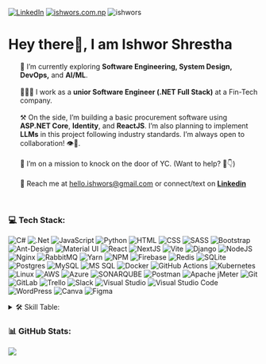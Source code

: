[![LinkedIn](https://img.shields.io/badge/LinkedIn-%230077B5.svg?logo=linkedin&logoColor=white)](https://linkedin.com/in/ishwors)
[![ishwors.com.np](https://img.shields.io/badge/Visit_Website-blue)](https://www.ishwors.com.np)
<span align="right"><img src="https://komarev.com/ghpvc/?username=ishwors&label=Profile%20views&color=0e75b6&style=flat" alt="ishwors"/></span>   
<!---
[![Pluralsight](https://img.shields.io/badge/Pluralsight-yellow?style=flat&logo=pluralsight&logoColor=%23FFFFFF&color=%23F15B2A)]()
[![Medium](https://img.shields.io/badge/Medium_Blogs-yellow?style=flat&logo=medium&logoColor=%23FFFFFF&color=%23FFC017)]()
[![StackOverflow](https://img.shields.io/badge/StackOverflow-yellow?style=flat&logo=stackoverflow&logoColor=%23FFFFFF&color=F58025)]()
[![Leetcode](https://img.shields.io/badge/LeetCode-yellow?style=flat&logo=leetcode&logoColor=%23FFFFFF&color=%23FFA116)]()
[![freeCodeCamp](https://img.shields.io/badge/freeCodeCamp-blue?style=flat&logo=freecodecamp&logoColor=%23FFFFFF&color=%230A0A23)]()
--->



<div>
  <h1> 
    Hey there👋, I am Ishwor Shrestha
  </h1>
  <p>
    <ul style="list-style: none;">
      <li>
        🌱 I’m currently exploring <b>Software Engineering, System Design, DevOps,</b> and <b>AI/ML</b>.
      </li><br>
      <li>
        👨🏻‍💻 I work as a <b>unior Software Engineer (.NET Full Stack)</b> at a Fin-Tech company.
      </li><br>     
      <li>
        ⚒️ On the side, I’m building a basic procurement software using <b>ASP.NET Core</b>, <b>Identity</b>, and <b>ReactJS</b>. I’m also planning to implement <b>LLMs</b> in this project following industry standards. I’m always open to collaboration! 👁️🤝.
      </li><br>
      <li>
        🚀 I’m on a mission to knock on the door of YC. (Want to help? 🙏👇)
      </li><br>
      <li>
        📧 Reach me at <a href="mailto:hello.ishwors@gmail.com">hello.ishwors@gmail.com</a> or connect/text on <a href="https://linkedin.com/in/ishwors"><b>Linkedin</b></a>
      </li>
    </ul>
  </p>
</div>
<br/>


### 💻 Tech Stack:

![C#](https://img.shields.io/badge/c%23-%23239120.svg?style=for-the-badge&logo=csharp&logoColor=white) 
![.Net](https://img.shields.io/badge/.NET-5C2D91?style=for-the-badge&logo=.net&logoColor=white) 
![JavaScript](https://img.shields.io/badge/JavaScript-white?style=for-the-badge&logo=javascript&logoColor=%23FFFFFF&color=%23F7DF1E)
![Python](https://img.shields.io/badge/Python-white?style=for-the-badge&logo=python&logoColor=%23FFFFFF&color=%233776AB) 
![HTML](https://img.shields.io/badge/HTML-white?style=for-the-badge&logo=html5&logoColor=%23FFFFFF&color=%23E34F26)
![CSS](https://img.shields.io/badge/CSS-blue?style=for-the-badge&logo=css3)
![SASS](https://img.shields.io/badge/SASS-hotpink.svg?style=for-the-badge&logo=SASS&logoColor=white) 
![Bootstrap](https://img.shields.io/badge/Bootstrap-white?style=for-the-badge&logo=bootstrap&logoColor=%23FFFFFF&color=%237952B3)
![Ant-Design](https://img.shields.io/badge/-AntDesign-%230170FE?style=for-the-badge&logo=ant-design&logoColor=white) 
![Material UI](https://img.shields.io/badge/Material%20UI-white?style=for-the-badge&logo=mui&logoColor=%23FFFFFF&color=%23007FFF) 
![React](https://img.shields.io/badge/react-%2320232a.svg?style=for-the-badge&logo=react&logoColor=%2361DAFB) 
![NextJS](https://img.shields.io/badge/Next-black?style=for-the-badge&logo=next.js&logoColor=white) 
![Vite](https://img.shields.io/badge/vite-%23646CFF.svg?style=for-the-badge&logo=vite&logoColor=white) 
![Django](https://img.shields.io/badge/django-%23092E20.svg?style=for-the-badge&logo=django&logoColor=white) 
![NodeJS](https://img.shields.io/badge/node.js-6DA55F?style=for-the-badge&logo=node.js&logoColor=white) 
![Nginx](https://img.shields.io/badge/nginx-%23009639.svg?style=for-the-badge&logo=nginx&logoColor=white) 
![RabbitMQ](https://img.shields.io/badge/rabbitmq-FF6600?style=for-the-badge&logo=rabbitmq&logoColor=white) 
![Yarn](https://img.shields.io/badge/yarn-%232C8EBB.svg?style=for-the-badge&logo=yarn&logoColor=white) 
![NPM](https://img.shields.io/badge/NPM-%23CB3837.svg?style=for-the-badge&logo=npm&logoColor=white) 
![Firebase](https://img.shields.io/badge/Firebase-039BE5?style=for-the-badge&logo=Firebase&logoColor=white) 
![Redis](https://img.shields.io/badge/redis-%23DD0031.svg?style=for-the-badge&logo=redis&logoColor=white) 
![SQLite](https://img.shields.io/badge/sqlite-%2307405e.svg?style=for-the-badge&logo=sqlite&logoColor=white) 
![Postgres](https://img.shields.io/badge/postgres-%23316192.svg?style=for-the-badge&logo=postgresql&logoColor=white) 
![MySQL](https://img.shields.io/badge/mysql-%2300000f.svg?style=for-the-badge&logo=mysql&logoColor=white) 
![MS SQL](https://img.shields.io/badge/MS_SQL-yellow?style=for-the-badge&logo=microsoftsqlserver&color=%23CC2927) 
![Docker](https://img.shields.io/badge/docker-%230db7ed.svg?style=for-the-badge&logo=docker&logoColor=white) 
![GitHub Actions](https://img.shields.io/badge/GitHub%20Actions-purple?style=for-the-badge&logo=githubactions&logoColor=%23FFFFFF)
![Kubernetes](https://img.shields.io/badge/kubernetes-%23326ce5.svg?style=for-the-badge&logo=kubernetes&logoColor=white) 
![Linux](https://img.shields.io/badge/Linux-white?style=for-the-badge&logo=linux&logoColor=%23FFFFFF&color=%23FCC624)
![AWS](https://img.shields.io/badge/AWS-%23FF9900.svg?style=for-the-badge&logo=amazon-aws&logoColor=white) 
![Azure](https://img.shields.io/badge/azure-%230072C6.svg?style=for-the-badge&logo=microsoftazure&logoColor=white) 
![SONARQUBE](https://img.shields.io/badge/sonarqube-4E9BCD.svg?style=for-the-badge&logo=sonarqube&logoColor=white&color=%234E9BCD) 
![Postman](https://img.shields.io/badge/Postman-FF6C37?style=for-the-badge&logo=postman&logoColor=white) 
![Apache jMeter](https://img.shields.io/badge/jMeter-red?style=for-the-badge&logo=apachejmeter&color=%23D22128)
![Git](https://img.shields.io/badge/Git-white?style=for-the-badge&logo=git&logoColor=%23FFFFFF&color=%23F05032)
![GitLab](https://img.shields.io/badge/GitLab-white?style=for-the-badge&logo=gitlab&logoColor=%23FFFFFF&color=%23FC6D26)
![Trello](https://img.shields.io/badge/Trello-%23026AA7.svg?style=for-the-badge&logo=Trello&logoColor=white) 
![Slack](https://img.shields.io/badge/Slack-purple?style=for-the-badge&logo=slack&color=%234A154B)
![Visual Studio](https://img.shields.io/badge/Visual_Studio-white?style=for-the-badge&logo=visualstudio&logoColor=%23FFFFFF&color=%235C2D91)
![Visual Studio Code](https://img.shields.io/badge/Visual_Studio_Code-white?style=for-the-badge&logo=visualstudiocode&logoColor=%23FFFFFF&color=%23007ACC) 
![WordPress](https://img.shields.io/badge/WordPress-%23117AC9.svg?style=for-the-badge&logo=WordPress&logoColor=white) 
![Canva](https://img.shields.io/badge/Canva-%2300C4CC.svg?style=for-the-badge&logo=Canva&logoColor=white) 
![Figma](https://img.shields.io/badge/figma-%23F24E1E.svg?style=for-the-badge&logo=figma&logoColor=white) 


<details>
<summary>
<span> 🛠️ Skill Table: </span>  
</summary>

| Types                       | Skills                                       |
| :---------------------------|:---------------------------------------------|
| **Programming Languages**   | C#, JavaScript, Python, Java, HTML, CSS, SQL |
| **Frameworks/Libraries**    | .NET Core, React (NextJS, Vite), Bootstrap, AntDesign, MaterialUI |
| **Development Tools**       | Git, GitLab, GitHub, Trello, Visual Studio, VS Code |
| **Database Tools**          | MS SQL, MySQL, PostreSQL, Redis, SSMS, pgAdmin |
| **Deployment Technologies** | Docker, GitHub Actions, Kubernetes, AWS, Azure, Linux, NGINX |
| **Testing & Analysis**      | xUnit, Apache jMeter, Postman, SonarQube |
| **Others**                  | Figma, Canva, WordPress |

</details>

### 📊 GitHub Stats:

![](https://github-readme-streak-stats.herokuapp.com/?user=ishwors&theme=dark&hide_border=false)
<!--![](https://github-readme-stats.vercel.app/api/top-langs/?username=ishwors&theme=dark&hide_border=false&include_all_commits=true&count_private=true&layout=compact)>

